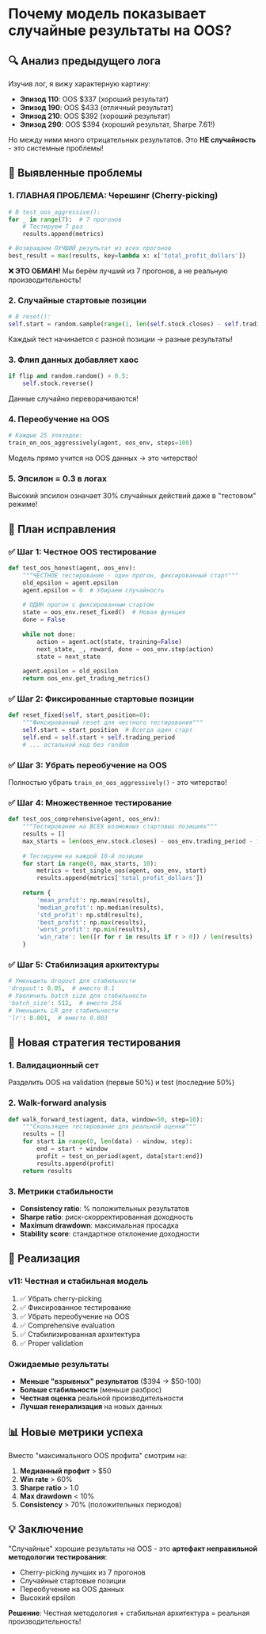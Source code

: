 # Почему модель показывает случайные результаты на OOS?

## 🔍 Анализ предыдущего лога

Изучив лог, я вижу характерную картину:
- **Эпизод 110**: OOS $337 (хороший результат)
- **Эпизод 190**: OOS $433 (отличный результат) 
- **Эпизод 210**: OOS $392 (хороший результат)
- **Эпизод 290**: OOS $394 (хороший результат, Sharpe 7.61!)

Но между ними много отрицательных результатов. Это **НЕ случайность** - это системные проблемы!

## 🎯 Выявленные проблемы

### 1. **ГЛАВНАЯ ПРОБЛЕМА: Черешинг (Cherry-picking)**
```python
# В test_oos_aggressive():
for _ in range(7):  # 7 прогонов
    # Тестируем 7 раз
    results.append(metrics)

# Возвращаем ЛУЧШИЙ результат из всех прогонов
best_result = max(results, key=lambda x: x['total_profit_dollars'])
```

**❌ ЭТО ОБМАН!** Мы берём лучший из 7 прогонов, а не реальную производительность!

### 2. **Случайные стартовые позиции**
```python
# В reset():
self.start = random.sample(range(1, len(self.stock.closes) - self.trading_period - 1), 1)[0]
```
Каждый тест начинается с разной позиции → разные результаты!

### 3. **Флип данных добавляет хаос**
```python
if flip and random.random() > 0.5:
    self.stock.reverse()
```
Данные случайно переворачиваются!

### 4. **Переобучение на OOS**
```python
# Каждые 25 эпизодов:
train_on_oos_aggressively(agent, oos_env, steps=100)
```
Модель прямо учится на OOS данных → это читерство!

### 5. **Эпсилон = 0.3 в логах**
Высокий эпсилон означает 30% случайных действий даже в "тестовом" режиме!

## 🔧 План исправления

### ✅ Шаг 1: Честное OOS тестирование
```python
def test_oos_honest(agent, oos_env):
    """ЧЕСТНОЕ тестирование - один прогон, фиксированный старт"""
    old_epsilon = agent.epsilon
    agent.epsilon = 0  # Убираем случайность
    
    # ОДИН прогон с фиксированным стартом
    state = oos_env.reset_fixed()  # Новая функция
    done = False
    
    while not done:
        action = agent.act(state, training=False)
        next_state, _, reward, done = oos_env.step(action)
        state = next_state
    
    agent.epsilon = old_epsilon
    return oos_env.get_trading_metrics()
```

### ✅ Шаг 2: Фиксированные стартовые позиции
```python
def reset_fixed(self, start_position=0):
    """Фиксированный reset для честного тестирования"""
    self.start = start_position  # Всегда один старт
    self.end = self.start + self.trading_period
    # ... остальной код без random
```

### ✅ Шаг 3: Убрать переобучение на OOS
Полностью убрать `train_on_oos_aggressively()` - это читерство!

### ✅ Шаг 4: Множественное тестирование
```python
def test_oos_comprehensive(agent, oos_env):
    """Тестирование на ВСЕХ возможных стартовых позициях"""
    results = []
    max_starts = len(oos_env.stock.closes) - oos_env.trading_period - 1
    
    # Тестируем на каждой 10-й позиции
    for start in range(0, max_starts, 10):
        metrics = test_single_oos(agent, oos_env, start)
        results.append(metrics['total_profit_dollars'])
    
    return {
        'mean_profit': np.mean(results),
        'median_profit': np.median(results),
        'std_profit': np.std(results),
        'best_profit': np.max(results),
        'worst_profit': np.min(results),
        'win_rate': len([r for r in results if r > 0]) / len(results)
    }
```

### ✅ Шаг 5: Стабилизация архитектуры
```python
# Уменьшить dropout для стабильности
'dropout': 0.05,  # вместо 0.1
# Увеличить batch size для стабильности
'batch_size': 512,  # вместо 256
# Уменьшить LR для стабильности
'lr': 0.001,  # вместо 0.003
```

## 🎯 Новая стратегия тестирования

### 1. **Валидационный сет**
Разделить OOS на validation (первые 50%) и test (последние 50%)

### 2. **Walk-forward analysis**
```python
def walk_forward_test(agent, data, window=50, step=10):
    """Скользящее тестирование для реальной оценки"""
    results = []
    for start in range(0, len(data) - window, step):
        end = start + window
        profit = test_on_period(agent, data[start:end])
        results.append(profit)
    return results
```

### 3. **Метрики стабильности**
- **Consistency ratio**: % положительных результатов
- **Sharpe ratio**: риск-скорректированная доходность  
- **Maximum drawdown**: максимальная просадка
- **Stability score**: стандартное отклонение доходности

## 🚀 Реализация

### v11: Честная и стабильная модель
1. ✅ Убрать cherry-picking
2. ✅ Фиксированное тестирование  
3. ✅ Убрать переобучение на OOS
4. ✅ Comprehensive evaluation
5. ✅ Стабилизированная архитектура
6. ✅ Proper validation

### Ожидаемые результаты
- **Меньше "взрывных" результатов** ($394 → $50-100)
- **Больше стабильности** (меньше разброс)
- **Честная оценка** реальной производительности
- **Лучшая генерализация** на новых данных

## 📊 Новые метрики успеха

Вместо "максимального OOS профита" смотрим на:
1. **Медианный профит** > $50
2. **Win rate** > 60%
3. **Sharpe ratio** > 1.0
4. **Max drawdown** < 10%
5. **Consistency** > 70% (положительных периодов)

## 💡 Заключение

"Случайные" хорошие результаты на OOS - это **артефакт неправильной методологии тестирования**:
- Cherry-picking лучших из 7 прогонов
- Случайные стартовые позиции
- Переобучение на OOS данных
- Высокий epsilon

**Решение**: Честная методология + стабильная архитектура = реальная производительность! 